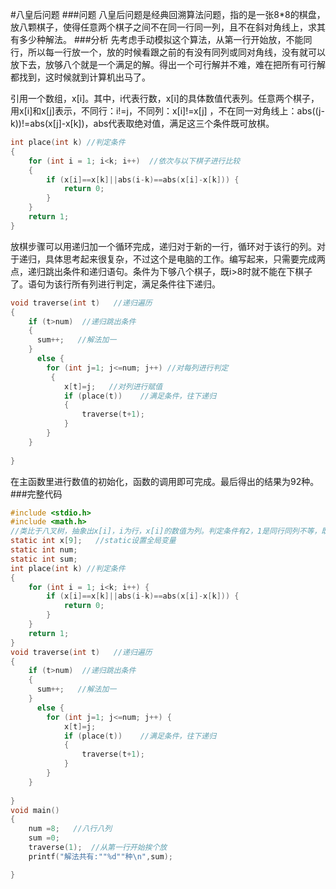 #八皇后问题
###问题
八皇后问题是经典回溯算法问题，指的是一张8*8的棋盘，放八颗棋子，使得任意两个棋子之间不在同一行同一列，且不在斜对角线上，求其有多少种解法。
###分析
先考虑手动模拟这个算法，从第一行开始放，不能同行，所以每一行放一个，放的时候看跟之前的有没有同列或同对角线，没有就可以放下去，放够八个就是一个满足的解。得出一个可行解并不难，难在把所有可行解都找到，这时候就到计算机出马了。

引用一个数组，x[i]。其中，i代表行数，x[i]的具体数值代表列。任意两个棋子，用x[i]和x[j]表示，不同行：i!=j，不同列：x[i]!=x[j] ，不在同一对角线上：abs((j-k))!=abs(x[j]-x[k])，abs代表取绝对值，满足这三个条件既可放棋。

```c
int place(int k) //判定条件
{
    for (int i = 1; i<k; i++)  //依次与以下棋子进行比较
    {
        if (x[i]==x[k]||abs(i-k)==abs(x[i]-x[k])) {
            return 0;
        }
    }
    return 1;
}
```
放棋步骤可以用递归加一个循环完成，递归对于新的一行，循环对于该行的列。对于递归，具体思考起来很复杂，不过这个是电脑的工作。编写起来，只需要完成两点，递归跳出条件和递归语句。条件为下够八个棋子，既i>8时就不能在下棋子了。语句为该行所有列进行判定，满足条件往下递归。

```c
void traverse(int t)   //递归遍历
{
    if (t>num)  //递归跳出条件
    {
      sum++;   //解法加一
    }
      else {
        for (int j=1; j<=num; j++) //对每列进行判定
         {
            x[t]=j;   //对列进行赋值
            if (place(t))    //满足条件，往下递归
            {
                traverse(t+1);
            }
        }
    }
   
}

```
在主函数里进行数值的初始化，函数的调用即可完成。最后得出的结果为92种。
###完整代码
```c
#include <stdio.h>
#include <math.h>
//类比于八叉树，抽象出x[i]，i为行，x[i]的数值为列。判定条件有2，1是同行同列不等，既i!=k,x[i]!=x[k]，2是不在对角线上，既abs((j-k))!=abs(x[j]-x[k]),abs为取绝对值。
static int x[9];   //static设置全局变量
static int num;
static int sum;
int place(int k) //判定条件
{
    for (int i = 1; i<k; i++) {
        if (x[i]==x[k]||abs(i-k)==abs(x[i]-x[k])) {
            return 0;
        }
    }
    return 1;
}
void traverse(int t)   //递归遍历
{
    if (t>num)  //递归跳出条件
    {
      sum++;   //解法加一
    }
      else {
        for (int j=1; j<=num; j++) {
            x[t]=j;
            if (place(t))    //满足条件，往下递归
            {
                traverse(t+1);
            }
        }
    }
   
}
void main()
{
    num =8;   //八行八列
    sum =0;
    traverse(1);  //从第一行开始挨个放
    printf("解法共有:""%d""种\n",sum);

}
```

